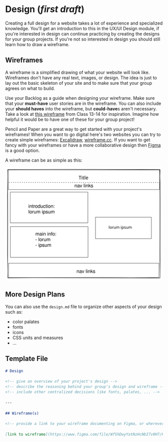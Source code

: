 # Design (_first draft_)

Creating a full design for a website takes a lot of experience and specialized
knowledge. You'll get an introduction to this in the UX/UI Design module, if
you're interested in design can continue practicing by creating the designs for
your group projects. If you're not so interested in design you should still
learn how to draw a wireframe.

## Wireframes

A wireframe is a simplified drawing of what your website will look like.
Wireframes don't have any real text, images, or design. The idea is just to lay
out the basic skeleton of your site and to make sure that your group agrees on
what to build.

Use your Backlog as a guide when designing your wireframe. Make sure that your
**must-have** user stories are in the wireframe. You can also include your
**should haves** into the wireframe, but **could-have**s aren't necessary. Take
a look at
[this wireframe](https://github.com/OksanaShulha/HYF.be-5/blob/main/planning/hyf-wireframe.png)
from Class 13-14 for inspiration. Imagine how helpful it would be to have one of
these for your group project!

Pencil and Paper are a great way to get started with your project's wireframes!
When you want to go digital here's two websites you can try to create simple
wireframes: [Excalidraw](https://excalidraw.com/),
[wireframe.cc](http://wireframe.cc/). If you want to get fancy with your
wireframes or have a more collaborative design then [Figma](https://figma.com)
is a good option.

A wireframe can be as simple as this:

[![a simple wireframe](./assets/wireframe.svg)](https://excalidraw.com/#json=5697932045058048,50g_dMeek8cnpk9dH1teGg)

## More Design Plans

You can also use the `design.md` file to organize other aspects of your design
such as:

- color palates
- fonts
- icons
- CSS units and measures
- ...

## Template File

```markdown
# Design

<!-- give an overview of your project's design -->
<!-- describe the reasoning behind your group's design and wireframe -->
<!-- include other centralized decisions like fonts, palates, ... -->

---

## Wireframe(s)

<!-- provide a link to your wireframe documenting on Figma, or wherever it is -->

[link to wireframe](https://www.figma.com/file/WfShDwyYatNzHcNbI7v0H7/HYF-UXIX?node-id=0%3A1)
```
